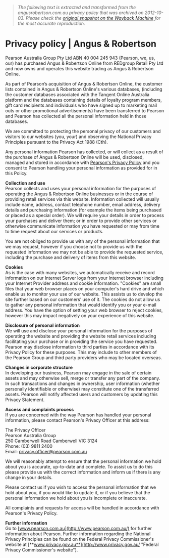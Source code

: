 > *The following text is extracted and transformed from the angusrobertson.com.au privacy policy that was archived on 2012-10-03. Please check the [original snapshot on the Wayback Machine](https://web.archive.org/web/20121003190950id_/http%3A//www.angusrobertson.com.au/privacy) for the most accurate reproduction.*

# Privacy policy | Angus & Robertson

Pearson Australia Group Pty Ltd ABN 40 004 245 943 (Pearson, we, us, our) has purchased Angus & Robertson Online from REDgroup Retail Pty Ltd and now owns and operates this website trading as Angus & Robertson Online. 

As part of Pearson’s acquisition of Angus & Robertson Online, the customer lists contained in Angus & Robertson Online's various databases, (including the customer databases associated with the Tangent Online Australia platform and the databases containing details of loyalty program members, gift card recipients and individuals who have signed up to marketing mail outs or other promotional advertisements) have been transferred to Pearson and Pearson has collected all the personal information held in those databases. 

We are committed to protecting the personal privacy of our customers and visitors to our websites (you, your) and observing the National Privacy Principles pursuant to the Privacy Act 1988 (Cth). 

Any personal information Pearson has collected, or will collect as a result of the purchase of Angus & Robertson Online will be used, disclosed, managed and stored in accordance with [Pearson's Privacy Policy](http://www.pearsonaustraliagroup.com.au/privacy_policy.cfm) and you consent to Pearson handling your personal information as provided for in this Policy. 

**Collection and use**  
Pearson collects and uses your personal information for the purposes of operating the Angus & Robertson Online businesses or in the course of providing retail services via this website. Information collected will usually include name, address, contact telephone number, email address, delivery details and purchasing information (for example the items being purchased or placed as a special order). We will require your details in order to process your purchases and deliver them; or in order to provide other services or otherwise communicate information you have requested or may from time to time request about our services or products. 

You are not obliged to provide us with any of the personal information that we may request, however if you choose not to provide us with the requested information we may not be able to provide the requested service, including the purchase and delivery of items from this website. 

**Cookies**  
As is the case with many websites, we automatically receive and record information on our Internet Server logs from your Internet browser including your Internet Provider address and cookie information. "Cookies" are small files that your web browser places on your computer's hard drive and which enable us to monitor your use of our website. This assists us to develop the site further based on our customers’ use of it. The cookies do not allow us to gather any personal information that would identify you or your e-mail address. You have the option of setting your web browser to reject cookies, however this may impact negatively on your experience of this website. 

**Disclosure of personal information**  
We will use and disclose your personal information for the purposes of operating the website and providing the website retail services including facilitating your purchase or in providing the service you have requested. Pearson may disclose information to third parties in accordance with its Privacy Policy for these purposes. This may include to other members of the Pearson Group and third party providers who may be located overseas. 

**Changes in corporate structure**  
In developing our business, Pearson may engage in the sale of certain assets and may otherwise sell, merge or transfer any part of the company. In such transactions and changes in ownership, user information (whether personally identifiable or otherwise) may constitute one of the transferred assets. Pearson will notify affected users and customers by updating this Privacy Statement. 

**Access and complaints process**  
If you are concerned with the way Pearson has handled your personal information, please contact Pearson's Privacy Officer at this address: 

The Privacy Officer  
Pearson Australia Group  
250 Camberwell Road Camberwell VIC 3124  
Phone: (03) 9811 2400   
Email: privacy.officer@pearson.com.au 

We will reasonably attempt to ensure that the personal information we hold about you is accurate, up-to-date and complete. To assist us to do this please provide us with the correct information and inform us if there is any change in your details. 

Please contact us if you wish to access the personal information that we hold about you, if you would like to update it, or if you believe that the personal information we hold about you is incomplete or inaccurate. 

All complaints and requests for access will be handled in accordance with Pearson's Privacy Policy. 

**Further information**  
Go to [www.pearson.com.au](http://www.pearson.com.au/) for further information about Pearson. Further information regarding the National Privacy Principles can be found on the Federal Privacy Commissioner's website at [**www.privacy.gov.au**](http://www.privacy.gov.au/ "Federal Privacy Commissioner's website").
